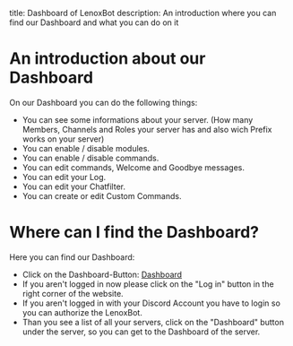 title: Dashboard of LenoxBot
description: An introduction where you can find our Dashboard and what you can do on it

# An introduction about our Dashboard

On our Dashboard you can do the following things:

* You can see some informations about your server. (How many Members, Channels and Roles your server has and also wich Prefix works on your server)
* You can enable / disable modules.
* You can enable / disable commands.
* You can edit commands, Welcome and Goodbye messages.
* You can edit your Log.
* You can edit your Chatfilter.
* You can create or edit Custom Commands.

# Where can I find the Dashboard?

Here you can find our Dashboard:

* Click on the Dashboard-Button: [Dashboard](https://lenoxbot.com/dashboard/id/overview)
* If you aren't logged in now please click on the "Log in" button in the right corner of the website.
* If you aren't logged in with your Discord Account you have to login so you can authorize the LenoxBot.
* Than you see a list of all your servers, click on the "Dashboard" button under the server, so you can get to the Dashboard of the server.
